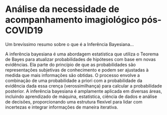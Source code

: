# Análise da necessidade de acompanhamento imagiológico pós-COVID19

Um brevíssimo resumo sobre o que é a Inferência Bayesiana...

A inferência bayesiana é uma abordagem estatística que utiliza o Teorema de Bayes para atualizar probabilidades de hipóteses com base em novas evidências. Ela parte do princípio de que 
as probabilidades são representações subjetivas de conhecimento e podem ser ajustadas à medida que mais informações são obtidas. O processo envolve a combinação de uma probabilidade a priori 
com a probabilidade da evidência dada essa crença (verossimilhança) para calcular a probabilidade posterior. A inferência bayesiana é amplamente aplicada 
em diversas áreas, incluindo aprendizado de máquina, estatística, ciência de dados e análise de decisões, proporcionando uma estrutura flexível para lidar com incertezas e integrar 
informações de maneira iterativa.
